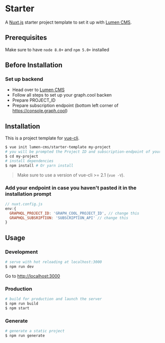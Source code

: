 # Starter

A [Nuxt.js](https://github.com/nuxt/nuxt.js) starter project template to set it up with [Lumen CMS](https://github.com/lumen-cms/lumen-cms).

## Prerequisites

Make sure to have `node 8.0+` and `npm 5.0+` installed

## Before Installation

### Set up backend
* Head over to [Lumen CMS](https://github.com/lumen-cms/lumen-graphcool)
* Follow all steps to set up your graph.cool backen
* Prepare PROJECT_ID
* Prepare subscription endpoint (bottom left corner of https://console.graph.cool)

## Installation

This is a project template for [vue-cli](https://github.com/vuejs/vue-cli).

``` bash
$ vue init lumen-cms/starter-template my-project
# you will be prompted the Project ID and subscription-endpoint of your backend
$ cd my-project                     
# install dependencies
$ npm install # Or yarn install
```

> Make sure to use a version of vue-cli >= 2.1 (`vue -V`).

### Add your endpoint in case you haven't pasted it in the installation prompt
```js
// nuxt.config.js
env:{
  GRAPHQL_PROJECT_ID: 'GRAPH_COOL_PROJECT_ID', // change this
  GRAPHQL_SUBSRIPTION: 'SUBSCRIPTION_API' // change this
}
```


## Usage

### Development

``` bash
# serve with hot reloading at localhost:3000
$ npm run dev
```

Go to [http://localhost:3000](http://localhost:3000)

### Production

``` bash
# build for production and launch the server
$ npm run build
$ npm start
```

### Generate

``` bash
# generate a static project
$ npm run generate
```
